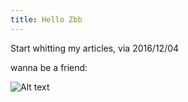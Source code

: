 ```yaml
---
title: Hello Zbb
---
```


Start whitting my articles, via 2016/12/04

wanna be a friend:

![Alt text](./assets/img/wechat.png)

